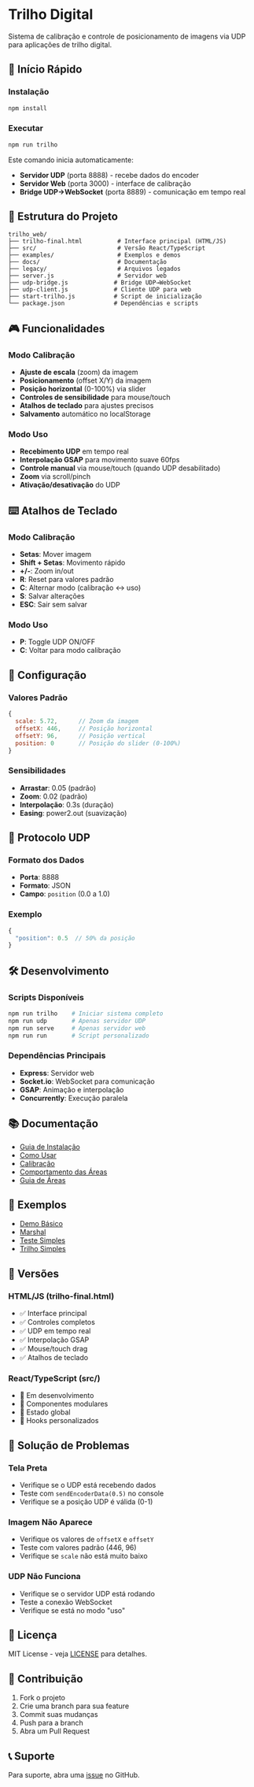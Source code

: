 # Trilho Digital

Sistema de calibração e controle de posicionamento de imagens via UDP para aplicações de trilho digital.

## 🚀 Início Rápido

### Instalação
```bash
npm install
```

### Executar
```bash
npm run trilho
```

Este comando inicia automaticamente:
- **Servidor UDP** (porta 8888) - recebe dados do encoder
- **Servidor Web** (porta 3000) - interface de calibração
- **Bridge UDP→WebSocket** (porta 8889) - comunicação em tempo real

## 📁 Estrutura do Projeto

```
trilho_web/
├── trilho-final.html          # Interface principal (HTML/JS)
├── src/                       # Versão React/TypeScript
├── examples/                  # Exemplos e demos
├── docs/                      # Documentação
├── legacy/                    # Arquivos legados
├── server.js                  # Servidor web
├── udp-bridge.js             # Bridge UDP→WebSocket
├── udp-client.js             # Cliente UDP para web
├── start-trilho.js           # Script de inicialização
└── package.json              # Dependências e scripts
```

## 🎮 Funcionalidades

### Modo Calibração
- **Ajuste de escala** (zoom) da imagem
- **Posicionamento** (offset X/Y) da imagem
- **Posição horizontal** (0-100%) via slider
- **Controles de sensibilidade** para mouse/touch
- **Atalhos de teclado** para ajustes precisos
- **Salvamento** automático no localStorage

### Modo Uso
- **Recebimento UDP** em tempo real
- **Interpolação GSAP** para movimento suave 60fps
- **Controle manual** via mouse/touch (quando UDP desabilitado)
- **Zoom** via scroll/pinch
- **Ativação/desativação** do UDP

## ⌨️ Atalhos de Teclado

### Modo Calibração
- **Setas**: Mover imagem
- **Shift + Setas**: Movimento rápido
- **+/-**: Zoom in/out
- **R**: Reset para valores padrão
- **C**: Alternar modo (calibração ↔ uso)
- **S**: Salvar alterações
- **ESC**: Sair sem salvar

### Modo Uso
- **P**: Toggle UDP ON/OFF
- **C**: Voltar para modo calibração

## 🔧 Configuração

### Valores Padrão
```javascript
{
  scale: 5.72,      // Zoom da imagem
  offsetX: 446,     // Posição horizontal
  offsetY: 96,      // Posição vertical
  position: 0       // Posição do slider (0-100%)
}
```

### Sensibilidades
- **Arrastar**: 0.05 (padrão)
- **Zoom**: 0.02 (padrão)
- **Interpolação**: 0.3s (duração)
- **Easing**: power2.out (suavização)

## 📡 Protocolo UDP

### Formato dos Dados
- **Porta**: 8888
- **Formato**: JSON
- **Campo**: `position` (0.0 a 1.0)

### Exemplo
```javascript
{
  "position": 0.5  // 50% da posição
}
```

## 🛠️ Desenvolvimento

### Scripts Disponíveis
```bash
npm run trilho    # Iniciar sistema completo
npm run udp       # Apenas servidor UDP
npm run serve     # Apenas servidor web
npm run run       # Script personalizado
```

### Dependências Principais
- **Express**: Servidor web
- **Socket.io**: WebSocket para comunicação
- **GSAP**: Animação e interpolação
- **Concurrently**: Execução paralela

## 📚 Documentação

- [Guia de Instalação](docs/INSTALACAO.md)
- [Como Usar](docs/COMO_USAR.md)
- [Calibração](docs/CALIBRACAO.md)
- [Comportamento das Áreas](docs/COMPORTAMENTO_AREAS.md)
- [Guia de Áreas](docs/GUIA_AREAS.md)

## 🎯 Exemplos

- [Demo Básico](examples/demo.html)
- [Marshal](examples/marshal.html)
- [Teste Simples](examples/simple.html)
- [Trilho Simples](examples/trilho-simples.html)

## 🔄 Versões

### HTML/JS (trilho-final.html)
- ✅ Interface principal
- ✅ Controles completos
- ✅ UDP em tempo real
- ✅ Interpolação GSAP
- ✅ Mouse/touch drag
- ✅ Atalhos de teclado

### React/TypeScript (src/)
- 🔄 Em desenvolvimento
- 🔄 Componentes modulares
- 🔄 Estado global
- 🔄 Hooks personalizados

## 🐛 Solução de Problemas

### Tela Preta
- Verifique se o UDP está recebendo dados
- Teste com `sendEncoderData(0.5)` no console
- Verifique se a posição UDP é válida (0-1)

### Imagem Não Aparece
- Verifique os valores de `offsetX` e `offsetY`
- Teste com valores padrão (446, 96)
- Verifique se `scale` não está muito baixo

### UDP Não Funciona
- Verifique se o servidor UDP está rodando
- Teste a conexão WebSocket
- Verifique se está no modo "uso"

## 📄 Licença

MIT License - veja [LICENSE](LICENSE) para detalhes.

## 🤝 Contribuição

1. Fork o projeto
2. Crie uma branch para sua feature
3. Commit suas mudanças
4. Push para a branch
5. Abra um Pull Request

## 📞 Suporte

Para suporte, abra uma [issue](https://github.com/felipebrito/trilho_web/issues) no GitHub.
